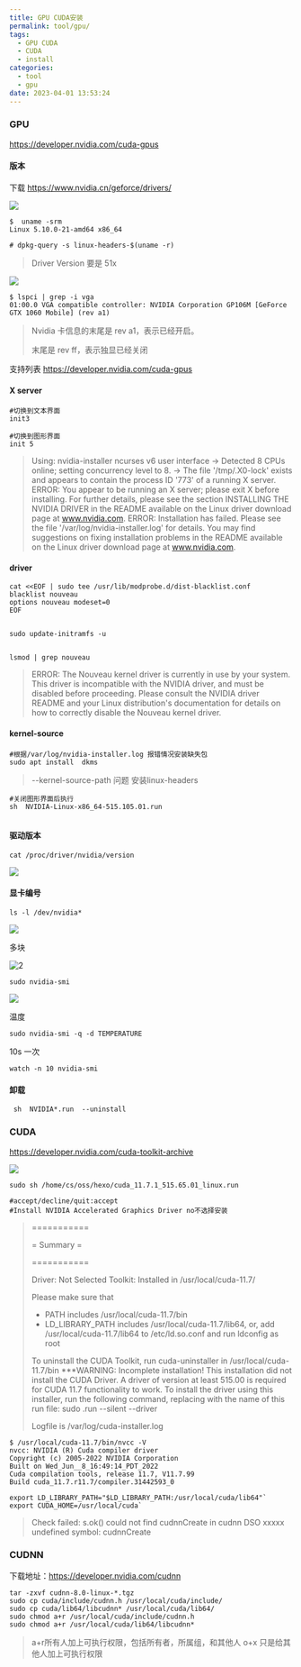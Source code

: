 ```yaml
---
title: GPU CUDA安装
permalink: tool/gpu/
tags:
  - GPU CUDA
  - CUDA
  - install
categories:
  - tool
  - gpu
date: 2023-04-01 13:53:24
---
```


### GPU

https://developer.nvidia.com/cuda-gpus

<p id="gpu" hidden />

#### 版本

下载 https://www.nvidia.cn/geforce/drivers/

![](/pics/nvidia-select.png)

```
$  uname -srm
Linux 5.10.0-21-amd64 x86_64

# dpkg-query -s linux-headers-$(uname -r)
```

> Driver Version 要是 51x

![](/pics/nvidia-download.png)



```
$ lspci | grep -i vga
01:00.0 VGA compatible controller: NVIDIA Corporation GP106M [GeForce GTX 1060 Mobile] (rev a1)
```

>Nvidia 卡信息的末尾是 rev a1，表示已经开启。
>
>末尾是 rev ff，表示独显已经关闭

支持列表 https://developer.nvidia.com/cuda-gpus





#### X server

```
#切换到文本界面
init3 

#切换到图形界面
init 5
```

>Using: nvidia-installer ncurses v6 user interface
>-> Detected 8 CPUs online; setting concurrency level to 8.
>-> The file '/tmp/.X0-lock' exists and appears to contain the process ID '773' of a running X server.
>ERROR: You appear to be running an X server; please exit X before installing.  For further details, please see the section INSTALLING THE NVIDIA DRIVER in the README available on the Linux driver download page at www.nvidia.com.
>ERROR: Installation has failed.  Please see the file '/var/log/nvidia-installer.log' for details.  You may find suggestions on fixing installation problems in the README available on the Linux driver download page at www.nvidia.com.



#### driver

```
cat <<EOF | sudo tee /usr/lib/modprobe.d/dist-blacklist.conf
blacklist nouveau
options nouveau modeset=0
EOF


sudo update-initramfs -u


lsmod | grep nouveau
```

>ERROR: The Nouveau kernel driver is currently in use by your system.  This driver is incompatible with the NVIDIA driver, and must be disabled before proceeding.  Please consult the NVIDIA driver README and your Linux distribution's documentation for details on how to correctly disable the Nouveau kernel driver.



#### kernel-source  



```
#根据/var/log/nvidia-installer.log 报错情况安装缺失包
sudo apt install  dkms
```

>--kernel-source-path   问题 安装linux-headers





```
#关闭图形界面后执行
sh  NVIDIA-Linux-x86_64-515.105.01.run


```





#### 驱动版本

```
cat /proc/driver/nvidia/version
```

![](/pics/nvidia-version.png)



#### 显卡编号

```
ls -l /dev/nvidia*
```

![](/pics/nvidia-1.png)

多块

![2](/pics/nvidia-2.png)





```
sudo nvidia-smi
```

![](/pics/nvidia.png)



温度

```
sudo nvidia-smi -q -d TEMPERATURE
```

10s 一次

```
watch -n 10 nvidia-smi
```



#### 卸载 

```
 sh  NVIDIA*.run  --uninstall  
```





<!--more-->



### CUDA

https://developer.nvidia.com/cuda-toolkit-archive

![](/pics/cuda-download.png)

```
sudo sh /home/cs/oss/hexo/cuda_11.7.1_515.65.01_linux.run

#accept/decline/quit:accept
#Install NVIDIA Accelerated Graphics Driver no不选择安装
```

> ===========
>
> = Summary =
>
> ===========
>
> Driver:   Not Selected
> Toolkit:  Installed in /usr/local/cuda-11.7/
>
> Please make sure that
>  -   PATH includes /usr/local/cuda-11.7/bin
>  -   LD_LIBRARY_PATH includes /usr/local/cuda-11.7/lib64, or, add /usr/local/cuda-11.7/lib64 to /etc/ld.so.conf and run ldconfig as root
>
> To uninstall the CUDA Toolkit, run cuda-uninstaller in /usr/local/cuda-11.7/bin
> ***WARNING: Incomplete installation! This installation did not install the CUDA Driver. A driver of version at least 515.00 is required for CUDA 11.7 functionality to work.
> To install the driver using this installer, run the following command, replacing <CudaInstaller> with the name of this run file:
>    sudo <CudaInstaller>.run --silent --driver
>
> Logfile is /var/log/cuda-installer.log
>
> 



```
$ /usr/local/cuda-11.7/bin/nvcc -V
nvcc: NVIDIA (R) Cuda compiler driver
Copyright (c) 2005-2022 NVIDIA Corporation
Built on Wed_Jun__8_16:49:14_PDT_2022
Cuda compilation tools, release 11.7, V11.7.99
Build cuda_11.7.r11.7/compiler.31442593_0
```





```
export LD_LIBRARY_PATH="$LD_LIBRARY_PATH:/usr/local/cuda/lib64"`
export CUDA_HOME=/usr/local/cuda`
```

> Check failed: s.ok() could not find cudnnCreate in cudnn DSO xxxxx undefined symbol: cudnnCreate





### CUDNN

下载地址：https://developer.nvidia.com/cudnn



```
tar -zxvf cudnn-8.0-linux-*.tgz
sudo cp cuda/include/cudnn.h /usr/local/cuda/include/
sudo cp cuda/lib64/libcudnn* /usr/local/cuda/lib64/
sudo chmod a+r /usr/local/cuda/include/cudnn.h
sudo chmod a+r /usr/local/cuda/lib64/libcudnn*

```

>a+r所有人加上可执行权限，包括所有者，所属组，和其他人
>o+x 只是给其他人加上可执行权限
